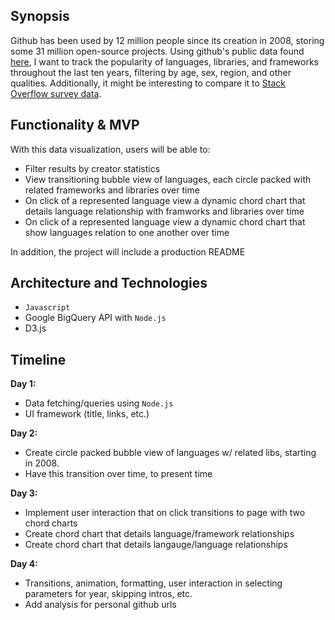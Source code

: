 ## Synopsis

Github has been used by 12 million people since its creation in 2008, storing some 31 million open-source projects. Using github's public data found [here](https://cloud.google.com/bigquery/public-data/github), I want to track the popularity of languages, libraries, and frameworks throughout the last ten years, filtering by age, sex, region, and other qualities. Additionally, it might be interesting to compare it to [Stack Overflow survey data](https://insights.stackoverflow.com/survey/2018/).

## Functionality & MVP

With this data visualization, users will be able to:

* Filter results by creator statistics
* View transitioning bubble view of languages, each circle packed with related frameworks and libraries over time
* On click of a represented language view a dynamic chord chart that details language relationship with framworks and libraries over time
* On click of a represented language view a dynamic chord chart that show languages relation to one another over time

In addition, the project will include a production README

## Architecture and Technologies

* `Javascript`
* Google BigQuery API with `Node.js`
* D3.js

## Timeline

**Day 1:**

* Data fetching/queries using `Node.js`
* UI framework (title, links, etc.)

**Day 2:**

* Create circle packed bubble view of languages w/ related libs, starting in 2008.
* Have this transition over time, to present time

**Day 3:**

* Implement user interaction that on click transitions to page with two chord charts
* Create chord chart that details language/framework relationships
* Create chord chart that details langauge/language relationships

**Day 4:**

* Transitions, animation, formatting, user interaction in selecting parameters for year, skipping intros, etc.
* Add analysis for personal github urls
